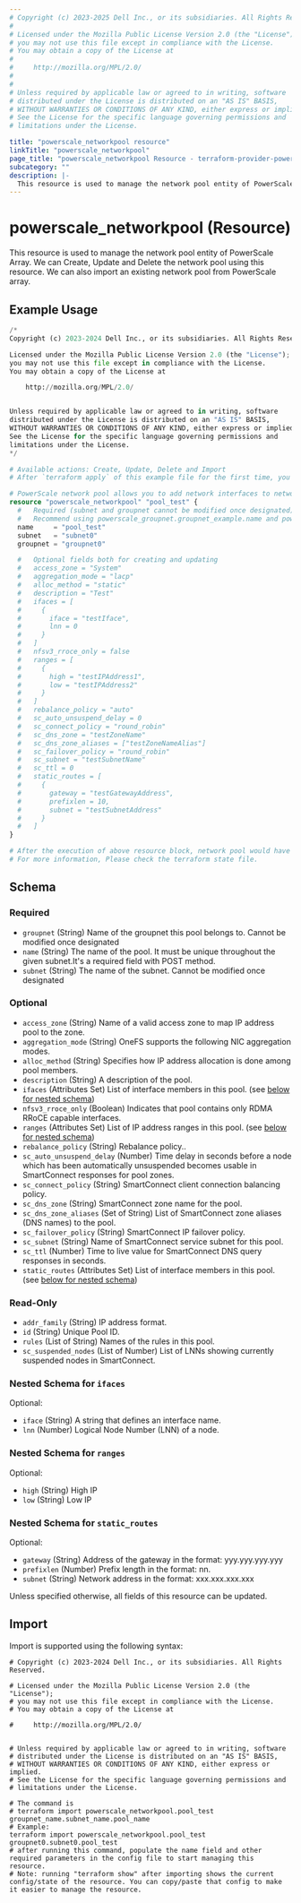 ```yaml
---
# Copyright (c) 2023-2025 Dell Inc., or its subsidiaries. All Rights Reserved.
#
# Licensed under the Mozilla Public License Version 2.0 (the "License");
# you may not use this file except in compliance with the License.
# You may obtain a copy of the License at
#
#     http://mozilla.org/MPL/2.0/
#
#
# Unless required by applicable law or agreed to in writing, software
# distributed under the License is distributed on an "AS IS" BASIS,
# WITHOUT WARRANTIES OR CONDITIONS OF ANY KIND, either express or implied.
# See the License for the specific language governing permissions and
# limitations under the License.

title: "powerscale_networkpool resource"
linkTitle: "powerscale_networkpool"
page_title: "powerscale_networkpool Resource - terraform-provider-powerscale"
subcategory: ""
description: |-
  This resource is used to manage the network pool entity of PowerScale Array. We can Create, Update and Delete the network pool using this resource. We can also import an existing network pool from PowerScale array.
---
```


# powerscale_networkpool (Resource)

This resource is used to manage the network pool entity of PowerScale Array. We can Create, Update and Delete the network pool using this resource. We can also import an existing network pool from PowerScale array.


## Example Usage

```terraform
/*
Copyright (c) 2023-2024 Dell Inc., or its subsidiaries. All Rights Reserved.

Licensed under the Mozilla Public License Version 2.0 (the "License");
you may not use this file except in compliance with the License.
You may obtain a copy of the License at

    http://mozilla.org/MPL/2.0/


Unless required by applicable law or agreed to in writing, software
distributed under the License is distributed on an "AS IS" BASIS,
WITHOUT WARRANTIES OR CONDITIONS OF ANY KIND, either express or implied.
See the License for the specific language governing permissions and
limitations under the License.
*/

# Available actions: Create, Update, Delete and Import
# After `terraform apply` of this example file for the first time, you will create a network pool on the PowerScale

# PowerScale network pool allows you to add network interfaces to network pools to associate address ranges with a node or a group of nodes.
resource "powerscale_networkpool" "pool_test" {
  #   Required (subnet and groupnet cannot be modified once designated)
  #   Recommend using powerscale_groupnet.groupnet_example.name and powerscale_subnet.subnet_example.name to manage network pool together with groupnet and subnet
  name     = "pool_test"
  subnet   = "subnet0"
  groupnet = "groupnet0"

  #   Optional fields both for creating and updating
  #   access_zone = "System"
  #   aggregation_mode = "lacp"
  #   alloc_method = "static"
  #   description = "Test"
  #   ifaces = [
  #     {
  #       iface = "testIface",
  #       lnn = 0
  #     }
  #   ]
  #   nfsv3_rroce_only = false
  #   ranges = [
  #     {
  #       high = "testIPAddress1",
  #       low = "testIPAddress2"
  #     }
  #   ]
  #   rebalance_policy = "auto"
  #   sc_auto_unsuspend_delay = 0
  #   sc_connect_policy = "round_robin"
  #   sc_dns_zone = "testZoneName"
  #   sc_dns_zone_aliases = ["testZoneNameAlias"]
  #   sc_failover_policy = "round_robin"
  #   sc_subnet = "testSubnetName"
  #   sc_ttl = 0
  #   static_routes = [
  #     {
  #       gateway = "testGatewayAddress",
  #       prefixlen = 10,
  #       subnet = "testSubnetAddress"
  #     }
  #   ]
}

# After the execution of above resource block, network pool would have been created on the PowerScale array.
# For more information, Please check the terraform state file.
```

<!-- schema generated by tfplugindocs -->
## Schema

### Required

- `groupnet` (String) Name of the groupnet this pool belongs to. Cannot be modified once designated
- `name` (String) The name of the pool. It must be unique throughout the given subnet.It's a required field with POST method.
- `subnet` (String) The name of the subnet. Cannot be modified once designated

### Optional

- `access_zone` (String) Name of a valid access zone to map IP address pool to the zone.
- `aggregation_mode` (String) OneFS supports the following NIC aggregation modes.
- `alloc_method` (String) Specifies how IP address allocation is done among pool members.
- `description` (String) A description of the pool.
- `ifaces` (Attributes Set) List of interface members in this pool. (see [below for nested schema](#nestedatt--ifaces))
- `nfsv3_rroce_only` (Boolean) Indicates that pool contains only RDMA RRoCE capable interfaces.
- `ranges` (Attributes Set) List of IP address ranges in this pool. (see [below for nested schema](#nestedatt--ranges))
- `rebalance_policy` (String) Rebalance policy..
- `sc_auto_unsuspend_delay` (Number) Time delay in seconds before a node which has been automatically unsuspended becomes usable in SmartConnect responses for pool zones.
- `sc_connect_policy` (String) SmartConnect client connection balancing policy.
- `sc_dns_zone` (String) SmartConnect zone name for the pool.
- `sc_dns_zone_aliases` (Set of String) List of SmartConnect zone aliases (DNS names) to the pool.
- `sc_failover_policy` (String) SmartConnect IP failover policy.
- `sc_subnet` (String) Name of SmartConnect service subnet for this pool.
- `sc_ttl` (Number) Time to live value for SmartConnect DNS query responses in seconds.
- `static_routes` (Attributes Set) List of interface members in this pool. (see [below for nested schema](#nestedatt--static_routes))

### Read-Only

- `addr_family` (String) IP address format.
- `id` (String) Unique Pool ID.
- `rules` (List of String) Names of the rules in this pool.
- `sc_suspended_nodes` (List of Number) List of LNNs showing currently suspended nodes in SmartConnect.

<a id="nestedatt--ifaces"></a>
### Nested Schema for `ifaces`

Optional:

- `iface` (String) A string that defines an interface name.
- `lnn` (Number) Logical Node Number (LNN) of a node.


<a id="nestedatt--ranges"></a>
### Nested Schema for `ranges`

Optional:

- `high` (String) High IP
- `low` (String) Low IP


<a id="nestedatt--static_routes"></a>
### Nested Schema for `static_routes`

Optional:

- `gateway` (String) Address of the gateway in the format: yyy.yyy.yyy.yyy
- `prefixlen` (Number) Prefix length in the format: nn.
- `subnet` (String) Network address in the format: xxx.xxx.xxx.xxx

Unless specified otherwise, all fields of this resource can be updated.

## Import

Import is supported using the following syntax:

```shell
# Copyright (c) 2023-2024 Dell Inc., or its subsidiaries. All Rights Reserved.

# Licensed under the Mozilla Public License Version 2.0 (the "License");
# you may not use this file except in compliance with the License.
# You may obtain a copy of the License at

#     http://mozilla.org/MPL/2.0/


# Unless required by applicable law or agreed to in writing, software
# distributed under the License is distributed on an "AS IS" BASIS,
# WITHOUT WARRANTIES OR CONDITIONS OF ANY KIND, either express or implied.
# See the License for the specific language governing permissions and
# limitations under the License.

# The command is
# terraform import powerscale_networkpool.pool_test groupnet_name.subnet_name.pool_name
# Example:
terraform import powerscale_networkpool.pool_test groupnet0.subnet0.pool_test
# after running this command, populate the name field and other required parameters in the config file to start managing this resource.
# Note: running "terraform show" after importing shows the current config/state of the resource. You can copy/paste that config to make it easier to manage the resource.
```